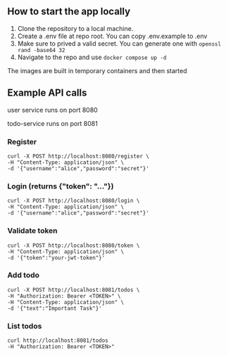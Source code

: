 ## How to start the app locally
1) Clone the repository to a local machine. 
2) Create a .env file at repo root. You can copy .env.example to .env
3) Make sure to prived a valid secret. You can generate one with `openssl rand -base64 32`
4) Navigate to the repo and use `docker compose up -d`

The images are built in temporary containers and then started

## Example API calls

user service runs on port 8080

todo-service runs on port 8081

### Register
```
curl -X POST http://localhost:8080/register \
-H "Content-Type: application/json" \
-d '{"username":"alice","password":"secret"}'
```

### Login (returns {"token": "..."})
```
curl -X POST http://localhost:8080/login \
-H "Content-Type: application/json" \
-d '{"username":"alice","password":"secret"}'
```
### Validate token
```
curl -X POST http://localhost:8080/token \
-H "Content-Type: application/json" \
-d '{"token":"your-jwt-token"}'
```

### Add todo
```
curl -X POST http://localhost:8081/todos \
-H "Authorization: Bearer <TOKEN>" \
-H "Content-Type: application/json" \
-d '{"text":"Important Task"}'
```

### List todos
```
curl http://localhost:8081/todos 
-H "Authorization: Bearer <TOKEN>"
```

